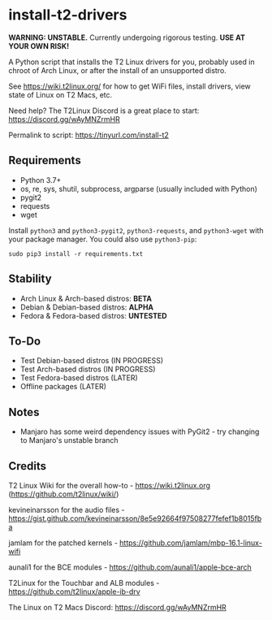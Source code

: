 # install-t2-drivers

**WARNING: UNSTABLE.** Currently undergoing rigorous testing. **USE AT YOUR OWN RISK!**

A Python script that installs the T2 Linux drivers for you, probably used in chroot of Arch Linux, or after the install of an unsupported distro.

See https://wiki.t2linux.org/ for how to get WiFi files, install drivers, view state of Linux on T2 Macs, etc.

Need help? The T2Linux Discord is a great place to start: https://discord.gg/wAyMNZrmHR

Permalink to script: https://tinyurl.com/install-t2



## Requirements
- Python 3.7+
- os, re, sys, shutil, subprocess, argparse (usually included with Python)
- pygit2
- requests
- wget

Install `python3` and `python3-pygit2`, `python3-requests`, and `python3-wget` with your package manager. You could also use `python3-pip`:

```
sudo pip3 install -r requirements.txt
```


## Stability

- Arch Linux & Arch-based distros: **BETA**
- Debian & Debian-based distros: **ALPHA**
- Fedora & Fedora-based distros: **UNTESTED**


## To-Do

- Test Debian-based distros (IN PROGRESS)
- Test Arch-based distros (IN PROGRESS)
- Test Fedora-based distros (LATER)
- Offline packages (LATER)


## Notes

- Manjaro has some weird dependency issues with PyGit2 - try changing to Manjaro's unstable branch


## Credits

T2 Linux Wiki for the overall how-to - https://wiki.t2linux.org (https://github.com/t2linux/wiki/)

kevineinarsson for the audio files - https://gist.github.com/kevineinarsson/8e5e92664f97508277fefef1b8015fba

jamlam for the patched kernels - https://github.com/jamlam/mbp-16.1-linux-wifi

aunali1 for the BCE modules - https://github.com/aunali1/apple-bce-arch

T2Linux for the Touchbar and ALB modules - https://github.com/t2linux/apple-ib-drv

The Linux on T2 Macs Discord: https://discord.gg/wAyMNZrmHR
